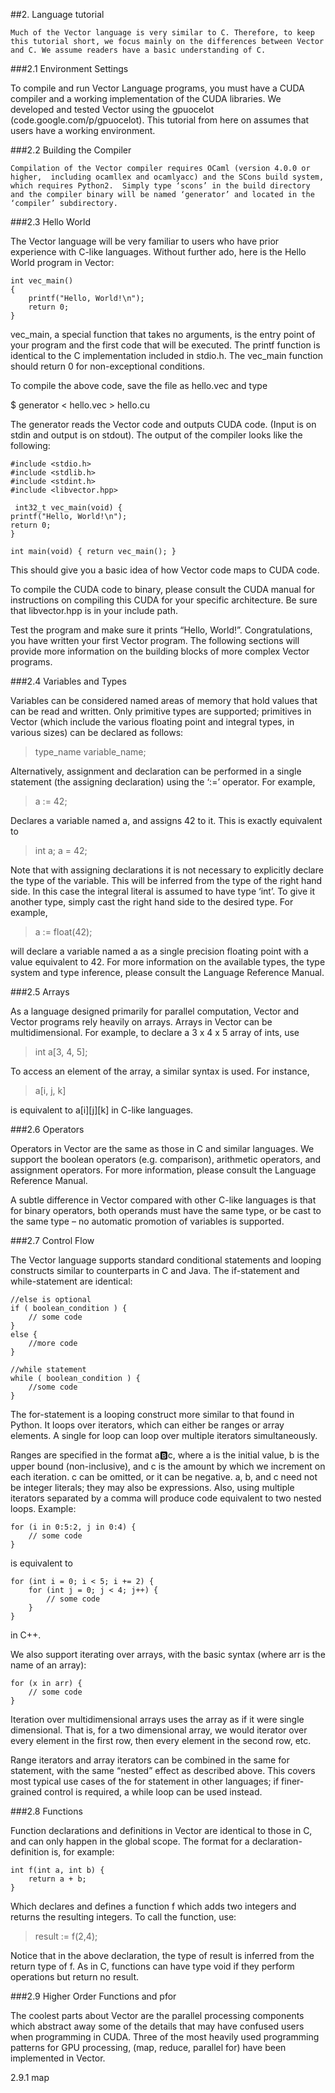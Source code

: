 ##2. Language tutorial

	Much of the Vector language is very similar to C. Therefore, to keep this tutorial short, we focus mainly on the differences between Vector and C. We assume readers have a basic understanding of C.

###2.1 Environment Settings

To compile and run Vector Language programs, you must have a CUDA compiler and a working implementation of the CUDA libraries. We developed and tested Vector using the gpuocelot (code.google.com/p/gpuocelot). This tutorial from here on assumes that users have a working environment.

###2.2 Building the Compiler

	Compilation of the Vector compiler requires OCaml (version 4.0.0 or higher,  including ocamllex and ocamlyacc) and the SCons build system, which requires Python2.  Simply type ‘scons’ in the build directory and the compiler binary will be named ‘generator’ and located in the ‘compiler’ subdirectory. 

###2.3 Hello World

The Vector language will be very familiar to users who have prior experience with C-like languages. Without further ado, here is the Hello World program in Vector:
 
	int vec_main()
	{
	    printf("Hello, World!\n");
	    return 0;
	}

vec_main, a special function that takes no arguments, is the entry point of your program and the first code that will be executed. The printf function is identical to the C implementation included in stdio.h. The vec_main function should return 0 for non-exceptional conditions.

To compile the above code, save the file as hello.vec and type 

$ generator < hello.vec > hello.cu

The generator reads the Vector code and outputs CUDA code. (Input is on stdin and output is on stdout). The output of the compiler looks like the following:

	#include <stdio.h>
	#include <stdlib.h>
	#include <stdint.h>
	#include <libvector.hpp>

	 int32_t vec_main(void) {
	printf("Hello, World!\n");
	return 0;
	}

	int main(void) { return vec_main(); }

This should give you a basic idea of how Vector code maps to CUDA code. 

To compile the CUDA code to binary, please consult the CUDA manual for instructions on compiling this CUDA for your specific architecture. Be sure that libvector.hpp is in your include path.

Test the program and make sure it prints “Hello, World!”. Congratulations, you have written your first Vector program. The following sections will provide more information on the building blocks of more complex Vector programs. 

###2.4 Variables and Types

Variables can be considered named areas of memory that hold values that can be read and written. Only primitive types are supported; primitives in Vector (which include the various floating point and integral types, in various sizes) can be declared as follows:

> type_name variable_name;

Alternatively, assignment and declaration can be performed in a single statement (the assigning declaration) using the ‘:=’ operator. For example,

> a := 42;

Declares a variable named a, and assigns 42 to it. This is exactly equivalent to

> int a;
> a = 42;

Note that with assigning declarations it is not necessary to explicitly declare the type of the variable. This will be inferred from the type of the right hand side. In this case the integral literal is assumed to have type ‘int’. To give it another type, simply cast the right hand side to the desired type. For example, 

> a := float(42);

will declare a variable named a as a single precision floating point with a value equivalent to 42. For more information on the available types, the type system and type inference, please consult the Language Reference Manual.

###2.5 Arrays

As a language designed primarily for parallel computation, Vector and Vector programs rely heavily on arrays. Arrays in Vector can be multidimensional. For example, to declare a 3 x 4 x 5 array of ints, use 

> int a[3, 4, 5];

To access an element of the array, a similar syntax is used. For instance, 

> a[i, j, k]

is equivalent to a[i][j][k] in C-like languages. 

###2.6 Operators

Operators in Vector are the same as those in C and similar languages. We support the boolean operators (e.g. comparison), arithmetic operators, and assignment operators. For more information, please consult the Language Reference Manual.

A subtle difference in Vector compared with other C-like languages is that for binary operators, both operands must have the same type, or be cast to the same type – no automatic promotion of variables is supported.

###2.7 Control Flow

The Vector language supports standard conditional statements and looping constructs similar to counterparts in C and Java. The if-statement and while-statement are identical:

	//else is optional
	if ( boolean_condition ) {
		// some code
	}
	else {
		//more code
	}

	//while statement
	while ( boolean_condition ) {
		//some code
	}

The for-statement is a looping construct more similar to that found in Python. It loops over iterators, which can either be ranges or array elements. A single for loop can loop over multiple iterators simultaneously.

Ranges are specified in the format a:b:c, where a is the initial value, b is the upper bound (non-inclusive), and c is the amount by which we increment on each iteration. c can be omitted, or it can be negative. a, b, and c need not be integer literals; they may also be expressions. Also, using multiple iterators separated by a comma will produce code equivalent to two nested loops. Example:

	for (i in 0:5:2, j in 0:4) {
		// some code
	}

is equivalent to

	for (int i = 0; i < 5; i += 2) {
		for (int j = 0; j < 4; j++) {
			// some code
		}
	}

in C++.

We also support iterating over arrays, with the basic syntax (where arr is the name of an array):

	for (x in arr) {
		// some code
	}

Iteration over multidimensional arrays uses the array as if it were single dimensional. That is, for a two dimensional array, we would iterator over every element in the first row, then every element in the second row, etc.

Range iterators and array iterators can be combined in the same for statement, with the same “nested” effect as described above. This covers most typical use cases of the for statement in other languages; if finer-grained control is required, a while loop can be used instead.

###2.8 Functions

Function declarations and definitions in Vector are identical to those in C, and can only happen in the global scope. The format for a declaration-definition is, for example:

	int f(int a, int b) {
		return a + b;
	}

Which declares and defines a function f which adds two integers and returns the resulting integers. To call the function, use:

> result := f(2,4);

Notice that in the above declaration, the type of result is inferred from the return type of f. As in C, functions can have type void if they perform operations but return no result.

###2.9 Higher Order Functions and pfor

The coolest parts about Vector are the parallel processing components which abstract away some of the details that may have confused users when programming in CUDA. Three of the most heavily used programming patterns for GPU processing, (map, reduce, parallel for) have been implemented in Vector.

2.9.1 map


